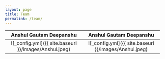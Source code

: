 ```yaml
---
layout: page
title: Team
permalink: /team/
---
```


Anshul Gautam Deepanshu    |    Anshul Gautam Deepanshu
|:--------------:|:-------------:|
![_config.yml]({{ site.baseurl }}/images/Anshul.jpeg)    |    ![_config.yml]({{ site.baseurl }}/images/Anshul.jpeg)



